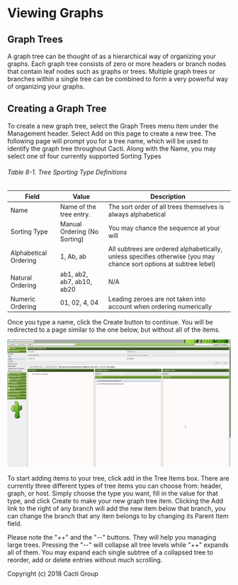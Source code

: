 # Viewing Graphs

## Graph Trees

A graph tree can be thought of as a hierarchical way of organizing your graphs.
Each graph tree consists of zero or more headers or branch nodes that contain
leaf nodes such as graphs or trees. Multiple graph trees or branches within a
single tree can be combined to form a very powerful way of organizing your
graphs.

## Creating a Graph Tree

To create a new graph tree, select the Graph Trees menu item under the
Management header. Select Add on this page to create a new tree. The following
page will prompt you for a tree name, which will be used to identify the graph
tree throughout Cacti. Along with the Name, you may select one of four
currently supported Sorting Types

###### Table 8-1. Tree Sporting Type Definitions

Field | Value | Description
--- | --- | ---
Name | Name of the tree entry. | The sort order of all trees themselves is always alphabetical
Sorting Type | Manual Ordering (No Sorting) | You may chance the sequence at your will
Alphabetical Ordering |  1, Ab, ab | All subtrees are ordered alphabetically, unless specifies otherwise (you may chance sort options at subtree lebel)
Natural Ordering | ab1, ab2, ab7, ab10, ab20 | N/A
Numeric Ordering | 01, 02, 4, 04 | Leading zeroes are not taken into account when ordering numerically

Once you type a name, click the Create button to continue.
You will be redirected to a page similar to the one below,
but without all of the items.

![Editing a Graph Tree](images/graph_tree.png)

To start adding items to your tree, click add in the Tree Items box. There are
currently three different types of tree items you can choose from: header,
graph, or host. Simply choose the type you want, fill in the value for that
type, and click Create to make your new graph tree item. Clicking the Add link
to the right of any branch will add the new item below that branch, you can
change the branch that any item belongs to by changing its Parent Item field.

Please note the "++" and the "--" buttons. They will help you managing large
trees. Pressing the "--" will collapse all tree levels while "++" expands all
of them. You may expand each single subtree of a collapsed tree to reorder, add
or delete entries without much scrolling.

Copyright (c) 2018 Cacti Group
